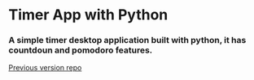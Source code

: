 # Timer App with Python

### A simple timer desktop application built with python, it has countdoun and pomodoro features.

<a href="https://github.com/SA12IF34/Timer-App">Previous version repo</a>